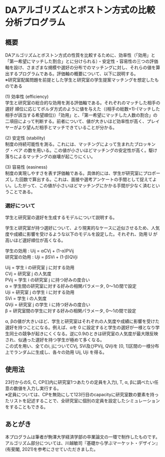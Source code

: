# DAアルゴリズムとボストン方式の比較分析プログラム
## 概要
DAアルゴリズムとボストン方式の性質を比較するために、効率性（「効用」と「第一希望にマッチした割合」とに分けられる）・安定性・容易性の三つの評価軸を設け、さまざまな規模や選好の分布でのマッチングに対し、それらの値を算出するプログラムである。評価軸の概要について、以下に説明する。   
※研究室配属問題を前提とした学生と研究室の学生提案マッチングを想定したものである

(1) 効率性 (efficiency)  
学生と研究室の総合的な効用を測る評価軸である。それぞれのマッチした相手の選好
順位に応じてボルダ方式のように値を与えた（(相手の総数+1)-(マッチした相手が該当する希望順位)）「効用」と、「第一希望にマッチした人数の割合」の二項目によって判断する。前者について、値が大きいほど効率性が高く、プレイヤーがより望んだ相手とマッチできていることが分かる。  

(2) 安定性 (stability)  
制度の持続可能性を測る。これには、マッチングによって生まれたブロッキング・ペア
の数を用いる。この値が小さいほどマッチングの安定性が高く。駆け落ちによるマッチングの崩壊が起こりにくい。  

(3) 容易性 (easiness)  
制度の実現しやすさを表す評価軸である。具体的には、学生が研究室にプロポーズし
た回数で算出する。これは、面接や選考アンケートの手間として捉えてよい。したがって、この値が小さいほどマッチングにかかる手間が少なく済むということである。  

### 選好について
学生と研究室の選好を生成するモデルについて説明する。

学生と研究室が持つ選好について、より現実的なケースに近似させるため、人気度や成績に影響を受けるような以下のモデルを設定した。それぞれ、効用 U が高いほど選好順位が高くなる。  

学生の効用 : Uij = αCVj + (1-α)PVij  
研究室の効用 : Uji = βSVi + (1-β)QVji  

Uij = 学生 i の研究室 j に対する効用  
CVj = 研究室 j の人気度  
PVij = 学生 i の研究室 j に持つ好みの度合い  
α = 学生間の研究室に対する好みの相関パラメータ, 0〜1の間で設定   
Uji = 研究室 j の学生 i に対する効用  
SVi = 学生 i の人気度  
QVji = 研究室 j の学生 i に持つ好みの度合い  
β = 研究室間の学生に対する好みの相関パラメータ, 0〜1の間で設定  

α, βの値が大きいほど、学生と研究室はそれぞれの人気度や成績に影響を受けた選好を持つことになる。例えば、αを 0 に設定すると学生の選好が一様となり学生同士の競争が起きにくくなる。逆に0.9のときは研究室の人気度が最大限反映され、似通った選好を持つ学生が極めて多くなる。  
この式を用い、全てのi, jについてCVj, SVi及びPVij, QVjiを [0, 1]区間の一様分布上でランダムに生成し、各々の効用 Uij, Uji を得る。 

## 使用法
23行からのS, C, CP([]内に研究室1つあたりの定員を入力), T, α, βに調べたい任意の数値を入力し実行する。  
※定員については、CPを無効にして123行目のcapacityに研究室数の要素を持ったリストを記述することで、全研究室に個別の定員を設定したシミュレーションをすることもできる。

## あとがき
本プログラムは筆者が駒澤大学経済学部の卒業論文の一環で制作したものです。アルゴリズム部分については、川越敏司『基礎から学ぶマーケット・デザイン』(有斐閣, 2021)を参考にさせていただきました。

